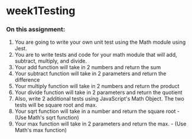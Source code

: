 # week1Testing

### On this assignment:

1. You are going to write your own unit test using the Math module using Jest.
1. You are to write tests and code for your math module that will add, subtract, multiply, and divide.
1. Your add function will take in 2 numbers and return the sum
1. Your subtract function will take in 2 parameters and return the difference
1. Your multiply function will take in 2 numbers and return the product
1. Your divide function will take in 2 parameters and return the quotient
1. Also, write 2 additional tests using JavaScript's Math Object. The two tests will be square root and max.
1. Your sqrt function will take in a number and return the square root - (Use Math's sqrt function)
1. Your max function will take in 2 parameters and return the max. - (Use Math's max function)
